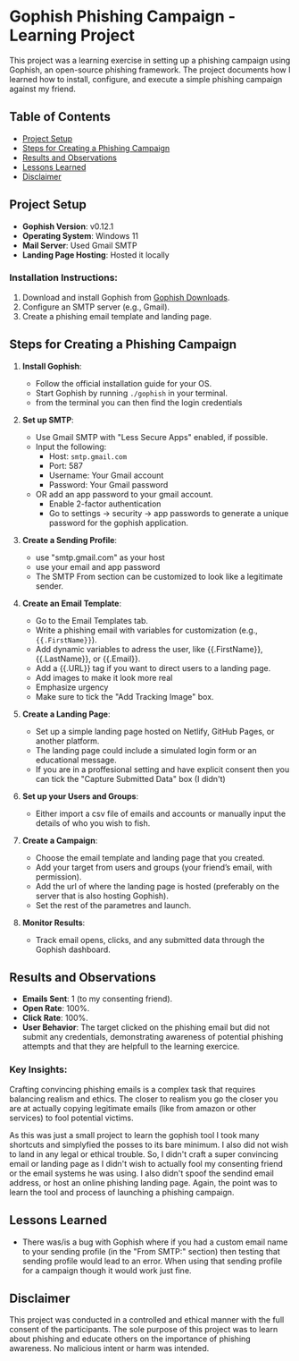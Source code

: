 # Gophish Phishing Campaign - Learning Project

This project was a learning exercise in setting up a phishing campaign using Gophish, an open-source phishing framework. The project documents how I learned how to install, configure, and execute a simple phishing campaign against my friend.


## Table of Contents
- [Project Setup](#project-setup)
- [Steps for Creating a Phishing Campaign](#steps-for-creating-a-phishing-campaign)
- [Results and Observations](#results-and-observations)
- [Lessons Learned](#lessons-learned)
- [Disclaimer](#disclaimer)

## Project Setup
- **Gophish Version**: v0.12.1 
- **Operating System**: Windows 11
- **Mail Server**: Used Gmail SMTP
- **Landing Page Hosting**: Hosted it locally

### Installation Instructions:
1. Download and install Gophish from [Gophish Downloads](https://getgophish.com/).
2. Configure an SMTP server (e.g., Gmail).
3. Create a phishing email template and landing page.


## Steps for Creating a Phishing Campaign
1. **Install Gophish**:
   - Follow the official installation guide for your OS.
   - Start Gophish by running `./gophish` in your terminal.
   - from the terminal you can then find the login credentials

2. **Set up SMTP**:
   - Use Gmail SMTP with "Less Secure Apps" enabled, if possible.
   - Input the following:
     - Host: `smtp.gmail.com`
     - Port: 587
     - Username: Your Gmail account
     - Password: Your Gmail password
   - OR add an app password to your gmail account.
     - Enable 2-factor authentication
     - Go to settings -> security -> app passwords to generate a unique password for the gophish application.

3. **Create a Sending Profile**:
   - use "smtp.gmail.com" as your host
   - use your email and app password
   - The SMTP From section can be customized to look like a legitimate sender.
     
4. **Create an Email Template**:
   - Go to the Email Templates tab.
   - Write a phishing email with variables for customization (e.g., `{{.FirstName}}`).
   - Add dynamic variables to adress the user, like {{.FirstName}}, {{.LastName}}, or {{.Email}}.
   - Add a {{.URL}} tag if you want to direct users to a landing page.
   - Add images to make it look more real
   - Emphasize urgency
   - Make sure to tick the "Add Tracking Image" box. 

5. **Create a Landing Page**:
   - Set up a simple landing page hosted on Netlify, GitHub Pages, or another platform.
   - The landing page could include a simulated login form or an educational message.
   - If you are in a proffesional setting and have explicit consent then you can tick the "Capture Submitted Data" box (I didn't)

6. **Set up your Users and Groups**:
   - Either import a csv file of emails and accounts or manually input the details of who you wish to fish.

7. **Create a Campaign**:
   - Choose the email template and landing page that you created.
   - Add your target from users and groups (your friend’s email, with permission).
   - Add the url of where the landing page is hosted (preferably on the server that is also hosting Gophish).
   - Set the rest of the parametres and launch.

8. **Monitor Results**:
   - Track email opens, clicks, and any submitted data through the Gophish dashboard.


## Results and Observations
- **Emails Sent**: 1 (to my consenting friend).
- **Open Rate**: 100%.
- **Click Rate**: 100%.
- **User Behavior**: The target clicked on the phishing email but did not submit any credentials, demonstrating awareness of potential phishing attempts and that they are helpfull to the learning exercice.

### Key Insights:
Crafting convincing phishing emails is a complex task that requires balancing realism and ethics.
The closer to realism you go the closer you are at actually copying legitimate emails (like from amazon or other services) to fool potential victims.

As this was just a small project to learn the gophish tool I took many shortcuts and simplyfied the posses to its bare minimum. I also did not wish to land in any legal or ethical trouble.
So, I didn't craft a super convincing email or landing page as I didn't wish to actually fool my consenting friend or the email systems he was using.
I also didn't spoof the sendind email address, or host an online phishing landing page.
Again, the point was to learn the tool and process of launching a phishing campaign.


## Lessons Learned
 - There was/is a bug with Gophish where if you had a custom email name to your sending profile (in the "From SMTP:" section) then testing that sending profile would lead to an error. When using that sending profile for a campaign though it would work just fine.


## Disclaimer
This project was conducted in a controlled and ethical manner with the full consent of the participants. The sole purpose of this project was to learn about phishing and educate others on the importance of phishing awareness. No malicious intent or harm was intended.
